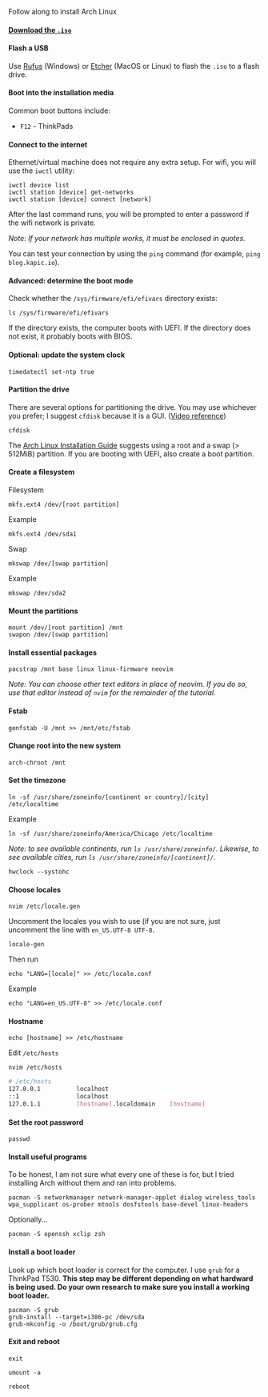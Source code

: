 Follow along to install Arch Linux

#### [Download the `.iso`](https://archlinux.org/download/)

#### Flash a USB
Use [Rufus](https://rufus.ie/) (Windows) or [Etcher](https://www.balena.io/etcher/) (MacOS or Linux) to flash the `.iso` to a flash drive.

#### Boot into the installation media
Common boot buttons include:
- `F12` - ThinkPads

#### Connect to the internet
Ethernet/virtual machine does not require any extra setup. For wifi, you will use the `iwctl` utility:

    iwctl device list
    iwctl station [device] get-networks
    iwctl station [device] connect [network]

After the last command runs, you will be prompted to enter a password if the wifi network is private.

_Note: If your network has multiple works, it must be enclosed in quotes._

You can test your connection by using the `ping` command (for example, `ping blog.kapic.io`).

#### Advanced: determine the boot mode

Check whether the `/sys/firmware/efi/efivars` directory exists:

    ls /sys/firmware/efi/efivars

If the directory exists, the computer boots with UEFI. If the directory does not exist, it probably boots with BIOS.

#### Optional: update the system clock

    timedatectl set-ntp true

#### Partition the drive

There are several options for partitioning the drive. You may use whichever you prefer; I suggest `cfdisk` because it is a GUI. ([Video reference](https://youtu.be/HpskN_jKyhc?t=774))

    cfdisk

The [Arch Linux Installation Guide](https://wiki.archlinux.org/title/Installation_guide) suggests using a root and a swap (> 512MiB) partition. If you are booting with UEFI, also create a boot partition.

#### Create a filesystem

Filesystem

    mkfs.ext4 /dev/[root partition]

Example

    mkfs.ext4 /dev/sda1

Swap

    mkswap /dev/[swap partition]

Example

    mkswap /dev/sda2

#### Mount the partitions

    mount /dev/[root partition] /mnt
    swapon /dev/[swap partition]

#### Install essential packages

    pacstrap /mnt base linux linux-firmware neovim

_Note: You can choose other text editors in place of neovim. If you do so, use that editor instead of `nvim` for the remainder of the tutorial._

#### Fstab

    genfstab -U /mnt >> /mnt/etc/fstab

#### Change root into the new system

    arch-chroot /mnt

#### Set the timezone

    ln -sf /usr/share/zoneinfo/[continent or country]/[city] /etc/localtime

Example

    ln -sf /usr/share/zoneinfo/America/Chicago /etc/localtime

_Note: to see available continents, run `ls /usr/share/zoneinfo/`. Likewise, to see available cities, run `ls /usr/share/zoneinfo/[continent]/`._

    hwclock --systohc

#### Choose locales

    nvim /etc/locale.gen

Uncomment the locales you wish to use (if you are not sure, just uncomment the line with `en_US.UTF-8 UTF-8`.

    locale-gen

Then run

    echo "LANG=[locale]" >> /etc/locale.conf

Example

    echo "LANG=en_US.UTF-8" >> /etc/locale.conf

#### Hostname

    echo [hostname] >> /etc/hostname

Edit `/etc/hosts`

    nvim /etc/hosts

```sh
# /etc/hosts
127.0.0.1          localhost
::1                localhost
127.0.1.1          [hostname].localdomain    [hostname]
```

#### Set the root password

    passwd

#### Install useful programs

To be honest, I am not sure what every one of these is for, but I tried installing Arch without them and ran into problems.

    pacman -S networkmanager network-manager-applet dialog wireless_tools wpa_supplicant os-prober mtools dosfstools base-devel linux-headers
    
Optionally...

    pacman -S openssh xclip zsh

#### Install a boot loader

Look up which boot loader is correct for the computer. I use `grub` for a ThinkPad T530.
__This step may be different depending on what hardward is being used. Do your own research to make sure you install a working boot loader.__

    pacman -S grub
    grub-install --target=i386-pc /dev/sda
    grub-mkconfig -o /boot/grub/grub.cfg

#### Exit and reboot

    exit
    
    umount -a
    
    reboot
